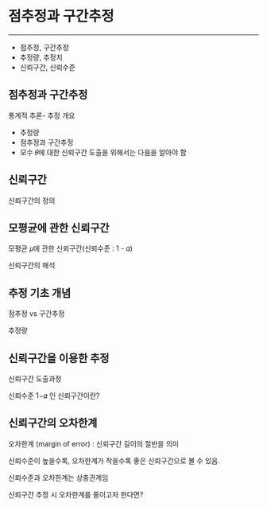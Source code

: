 # 점추정과 구간추정

---

- 점추정, 구간추정
- 추정량, 추정치
- 신뢰구간, 신뢰수준

## 점추정과 구간추정

통계적 추론- 추정 개요

- 추정량
- 점추정과 구간추정
- 모수 𝜃에 대한 신뢰구간 도출을 위해서는 다음을 알아야 함

## 신뢰구간

신뢰구간의 정의

## 모평균에 관한 신뢰구간

모평균 𝜇에 관한 신뢰구간(신뢰수준 : 1 - 𝛼)

신뢰구간의 해석

## 추정 기초 개념

점추정 vs 구간추정

추정량

## 신뢰구간을 이용한 추정

신뢰구간 도출과정

신뢰수준 1−𝛼 인 신뢰구간이란?

## 신뢰구간의 오차한계

오차한계 (margin of error) : 신뢰구간 길이의 절반을 의미

신뢰수준이 높을수록, 오차한계가 작을수록 좋은 신뢰구간으로 볼 수 있음.

신뢰수준과 오차한계는 상충관계임

신뢰구간 추정 시 오차한계를 줄이고자 한다면?